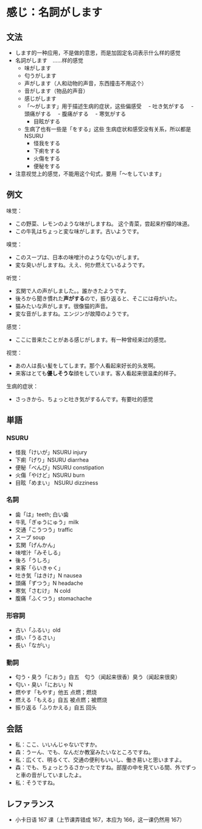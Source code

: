 # 感じ：名詞がします

## 文法

- します的一种应用，不是做的意思，而是加固定名词表示什么样的感觉
- 名詞がします　……样的感觉
  - 味がします
  - 匂うがします
  - 声がします（人和动物的声音，东西撞击不用这个）
  - 音がします（物品的声音）
  - 感じがします
  - 「〜がします」用于描述生病的症状，这些偏感受
  　- 吐き気がする
  　- 頭痛がする
  　- 腹痛がする
  　- 寒気がする
    - 目眩がする
  - 生病了也有一些是「をする」这些 生病症状和感受没有关系，所以都是 NSURU
    - 怪我をする
    - 下痢をする
    - 火傷をする
    - 便秘をする
- 注意视觉上的感觉，不能用这个句式，要用「〜をしています」

## 例文

味觉：

- この野菜、レモンのような味がしますね。 这个青菜，尝起来柠檬的味道。
- この牛乳はちょっと変な味がします。古いようです。

嗅觉：

- このスープは、日本の味噌汁のような匂いがします。
- 変な臭いがしますね。ええ、何か燃えているようです。

听觉：

- 玄関で人の声がしました。。誰かきたようです。
- 後ろから聞き慣れた**声がする**ので，振り返ると、そこには母がいた。
- 猫みたいな声がします。很像猫的声音。
- 変な音がしますね。エンジンが故障のようです。

感觉：

- ここに昔来たことがある感じがします。有一种曾经来过的感觉。

视觉：

- あの人は長い髪をしてします。那个人看起来好长的头发啊。
- 来客はとても**優しそうな**顔をしています。客人看起来很温柔的样子。

生病的症状：

- さっきから、ちょっと吐き気がするんです。有要吐的感觉

## 単語

### NSURU

- 怪我「けいが」NSURU injury
- 下痢「げり」NSURU diarrhea
- 便秘「べんぴ」NSURU constipation
- 火傷「やけど」NSURU burn
- 目眩「めまい」 NSURU dizziness

### 名詞

- 歯「は」teeth; 白い歯
- 牛乳「ぎゅうにゅう」milk
- 交通「こうつう」traffic
- スープ soup
- 玄関「げんかん」
- 味噌汁「みそしる」
- 後ろ「うしろ」
- 来客「らいきゃく」
- 吐き気「はきけ」N nausea
- 頭痛「ずつう」N headache
- 寒気「さむけ」 N cold
- 腹痛「ふくつう」stomachache

### 形容詞

- 古い「ふるい」old
- 煩い「うるさい」
- 長い「ながい」

### 動詞

- 匂う・臭う「におう」自五　匂う（闻起来很香）臭う（闻起来很臭）
- 匂い・臭い「におい」N
- 燃やす「もやす」他五 点燃；燃烧
- 燃える「もえる」自五 被点燃；被燃烧
- 振り返る「ふりかえる」自五 回头

## 会話

- 私：ここ、いいんじゃないですか。
- 森：うーん、でも、なんだか教室みたいなところですね。
- 私：広くて、明るくて、交通の便利もいいし、働き易いと思いますよ。
- 森：でも、ちょっとうるさかったですね。部屋の中を見ている間、外でずっと車の音がしていましたよ。
- 私：そうですね。

## レファランス

- 小卡日语 167 课（上节课弄错成 167，本应为 166，这一课仍然用 167）

